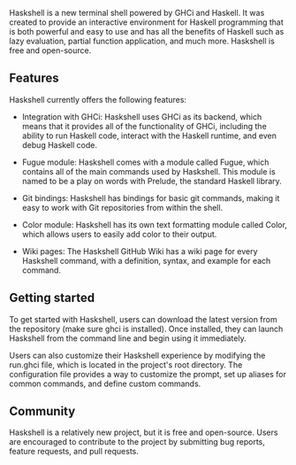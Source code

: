 Haskshell is a new terminal shell powered by GHCi and Haskell. It was created to
provide an interactive environment for Haskell programming that is both powerful
and easy to use and has all the benefits of Haskell such as lazy evaluation,
partial function application, and much more. Haskshell is free and open-source.

## Features

Haskshell currently offers the following features:

- Integration with GHCi: Haskshell uses GHCi as its backend, which means that it
  provides all of the functionality of GHCi, including the ability to run
  Haskell code, interact with the Haskell runtime, and even debug Haskell code.

- Fugue module: Haskshell comes with a module called Fugue, which contains all
  of the main commands used by Haskshell. This module is named to be a play on
  words with Prelude, the standard Haskell library.

- Git bindings: Haskshell has bindings for basic git commands, making it easy to
  work with Git repositories from within the shell.

- Color module: Haskshell has its own text formatting module called Color, which
  allows users to easily add color to their output.

- Wiki pages: The Haskshell GitHub Wiki has a wiki page for every Haskshell
  command, with a definition, syntax, and example for each command.

## Getting started

To get started with Haskshell, users can download the latest version from the
repository (make sure ghci is installed). Once installed, they can launch
Haskshell from the command line and begin using it immediately.

Users can also customize their Haskshell experience by modifying the run.ghci
file, which is located in the project's root directory. The configuration file
provides a way to customize the prompt, set up aliases for common commands, and
define custom commands.

## Community

Haskshell is a relatively new project, but it is free and open-source. Users are
encouraged to contribute to the project by submitting bug reports, feature
requests, and pull requests.
